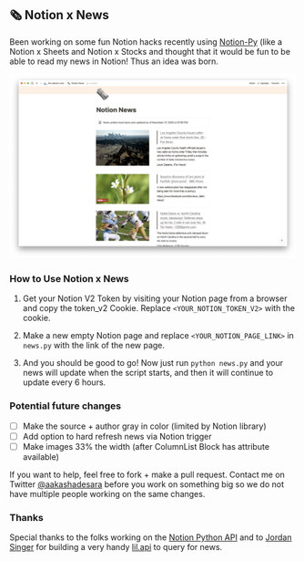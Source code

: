 ## 🗞 Notion x News
Been working on some fun Notion hacks recently using [Notion-Py](https://github.com/jamalex/notion-py) (like a Notion x Sheets and Notion x Stocks and thought that it would be fun to be able to read my news in Notion! Thus an idea was born.

![Notion News Demo Screenshot](/demo.png)

### How to Use Notion x News
1. Get your Notion V2 Token by visiting your Notion page from a browser and copy the token_v2 Cookie. Replace `<YOUR_NOTION_TOKEN_V2>` with the cookie.

2. Make a new empty Notion page and replace `<YOUR_NOTION_PAGE_LINK>` in `news.py` with the link of the new page. 

3. And you should be good to go! Now just run `python news.py` and your news will update when the script starts, and then it will continue to update every 6 hours.

### Potential future changes
- [ ] Make the source + author gray in color (limited by Notion library)
- [ ] Add option to hard refresh news via Notion trigger
- [ ] Make images 33% the width (after ColumnList Block has attribute available)

If you want to help, feel free to fork + make a pull request. Contact me on Twitter [@aakashadesara](https://twitter.com/aakashadesara) before you work on something big so we do not have multiple people working on the same changes.

### Thanks
Special thanks to the folks working on the [Notion Python API](https://github.com/jamalex/notion-py) and to [Jordan Singer](https://ibuildmyideas.com/) for building a very handy [lil.api](https://lil.software/api/) to query for news.
